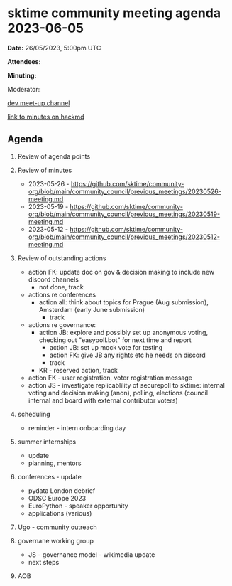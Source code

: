 # sktime community meeting agenda 2023-06-05

**Date:** 
26/05/2023, 5:00pm UTC

**Attendees:**

**Minuting:**

Moderator:

[dev meet-up channel](https://discord.com/channels/723500657255907408/875422707523682335)

[link to minutes on hackmd](https://hackmd.io/GQJy87zYQH2wljr5pQv4Jg)

## Agenda

1. Review of agenda points

2. Review of minutes
   * 2023-05-26 - https://github.com/sktime/community-org/blob/main/community_council/previous_meetings/20230526-meeting.md
   * 2023-05-19 - https://github.com/sktime/community-org/blob/main/community_council/previous_meetings/20230519-meeting.md
   * 2023-05-12 - https://github.com/sktime/community-org/blob/main/community_council/previous_meetings/20230512-meeting.md

3. Review of outstanding actions
    * action FK: update doc on gov & decision making to include new discord channels
        * not done, track
    * actions re conferences
        * action all: think about topics for Prague (Aug submission), Amsterdam (early June submission)
            * track
    * actions re governance:
        * action JB: explore and possibly set up anonymous voting, checking out "easypoll.bot" for next time and report
            * action JB: set up mock vote for testing
            * action FK: give JB any rights etc he needs on discord
            * track
        * KR - reserved action, track
    * action FK - user registration, voter registration message
    * action JS - investigate replicablility of securepoll to sktime: internal voting and decision making (anon), polling, elections (council internal and board with external contributor voters)

4. scheduling
    * reminder - intern onboarding day

5. summer internships
    * update
    * planning, mentors

6. conferences - update
    * pydata London debrief
    * ODSC Europe 2023
    * EuroPython - speaker opportunity
    * applications (various)

7. Ugo - community outreach


8. governane working group
    * JS - governance model - wikimedia update
    * next steps

9. AOB
